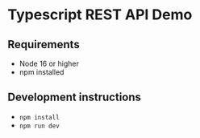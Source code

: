 # Typescript REST API Demo

## Requirements

- Node 16 or higher
- npm installed

## Development instructions

- `npm install`
- `npm run dev`